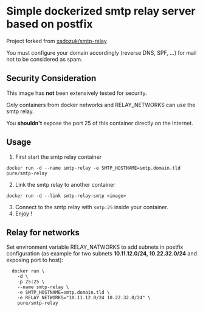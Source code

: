 # Simple dockerized smtp relay server based on postfix

Project forked from [xadozuk/smtp-relay](https://github.com/xadozuk/docker-smtp-relay)

You must configure your domain accordingly (reverse DNS, SPF, ...) for mail not to be considered as spam.

## Security Consideration

This image has **not** been extensively tested for security. 

*Only* containers from docker networks and RELAY_NETWORKS can use the smtp relay.

You **shouldn't** expose the port 25 of this container directly on the Internet.

## Usage

1. First start the smtp relay container

  ```
  docker run -d --name smtp-relay -e SMTP_HOSTNAME=smtp.domain.tld pure/smtp-relay
  ```
  
2. Link the smtp relay to another container

  ```
  docker run -d --link smtp-relay:smtp <image>
  ```
  
3. Connect to the smtp relay with `smtp:25` inside your container.
4. Enjoy !

## Relay for networks

Set environment variable RELAY_NATWORKS to add subnets in postfix configuration (as example for two subnets **10.11.12.0/24, 10.22.32.0/24** and exposing port to host):

```
  docker run \
    -d \
    -p 25:25 \
    --name smtp-relay \
    -e SMTP_HOSTNAME=smtp.domain.tld \
    -e RELAY_NETWORKS="10.11.12.0/24 10.22.32.0/24" \
    pure/smtp-relay
```
